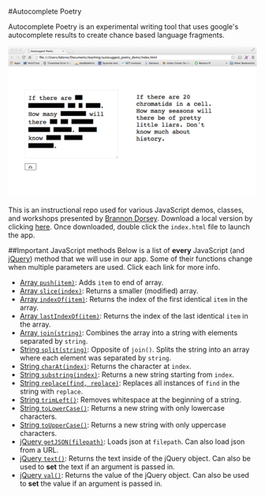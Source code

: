 
#Autocomplete Poetry

Autocomplete Poetry is an experimental writing tool that uses google's autocomplete results to create chance based language fragments.

![Screenshot](images/window_screenshot.png "Autocomplete Poetry Screenshot")

This is an instructional repo used for various JavaScript demos, classes, and workshops presented by [Brannon Dorsey](http://brannondorsey.com). Download a local version by clicking [here](http://brannondorsey/autocompletepoetry/archive/master.zip "Download!"). Once downloaded, double click the `index.html` file to launch the app.

##Important JavaScript methods
Below is a list of __every__ JavaScript (and [jQuery](http://jquery.com/)) method that we will use in our app. Some of their functions change when multiple parameters are used. Click each link for more info.

- [Array `push(item)`](https://developer.mozilla.org/en-US/docs/Web/JavaScript/Reference/Global_Objects/Array/push): Adds `item` to end of array.
- [Array `slice(index)`](https://developer.mozilla.org/en-US/docs/Web/JavaScript/Reference/Global_Objects/Array/slice): Returns a smaller (modified) array.
- [Array `indexOf(item)`](https://developer.mozilla.org/en-US/docs/Web/JavaScript/Reference/Global_Objects/Array/indexOf): Returns the index of the first identical `item` in the array.
- [Array `lastIndexOf(item)`](https://developer.mozilla.org/en-US/docs/Web/JavaScript/Reference/Global_Objects/Array/lastIndexOf): Returns the index of the last identical `item` in the array.
- [Array `join(string)`](https://developer.mozilla.org/en-US/docs/Web/JavaScript/Reference/Global_Objects/Array/join): Combines the array into a string with elements separated by `string`.
- [String `split(string)`](https://developer.mozilla.org/en-US/docs/Web/JavaScript/Reference/Global_Objects/String/split): Opposite of `join()`. Splits the string into an array where each element was separated by `string`.
- [String `charAt(index)`](https://developer.mozilla.org/en-US/docs/Web/JavaScript/Reference/Global_Objects/String/charAt): Returns the character at `index`.
- [String `substring(index)`](https://developer.mozilla.org/en-US/docs/XPath/Functions/substring): Returns a new string starting from `index`.
- [String `replace(find, replace)`](https://developer.mozilla.org/en-US/docs/Web/JavaScript/Reference/Global_Objects/String/replace): Replaces all instances of `find` in the string with `replace`.
- [String `trimLeft()`](https://developer.mozilla.org/en-US/docs/Web/JavaScript/Reference/Global_Objects/String/TrimLeft): Removes whitespace at the beginning of a string.
- [String `toLowerCase()`](https://developer.mozilla.org/en-US/docs/Web/JavaScript/Reference/Global_Objects/String/toLowerCase): Returns a new string with only lowercase characters.
- [String `toUpperCase()`](https://developer.mozilla.org/en-US/docs/Web/JavaScript/Reference/Global_Objects/String/toUpperCase): Returns a new string with only uppercase characters.
- [jQuery `getJSON(filepath)`](http://api.jquery.com/jquery.getjson/): Loads json at `filepath`. Can also load json from a URL.
- [jQuery `text()`](http://api.jquery.com/jquery.getjson/): Returns the text inside of the jQuery object. Can also be used to __set__ the text if an argument is passed in.
- [jQuery `val()`](http://api.jquery.com/jquery.getjson/): Returns the value of the jQuery object. Can also be used to __set__ the value if an argument is passed in.